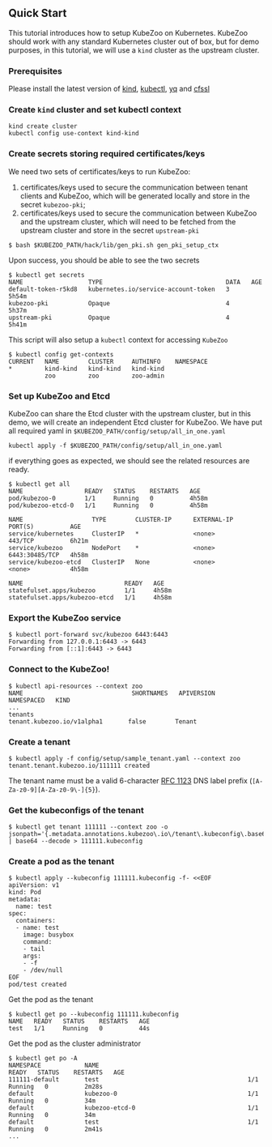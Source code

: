 ## Quick Start 

This tutorial introduces how to setup KubeZoo on Kubernetes. KubeZoo should work with any 
standard Kubernetes cluster out of box, but for demo purposes, in this tutorial, we will use 
a `kind` cluster as the upstream cluster.

### Prerequisites

Please install the latest version of [kind](https://kind.sigs.k8s.io/docs/user/quick-start/#installation), [kubectl](https://kubernetes.io/docs/tasks/tools/), [yq](https://github.com/mikefarah/yq#install) and [cfssl](https://github.com/cloudflare/cfssl#installation)

### Create `kind` cluster and set kubectl context

```console
kind create cluster
kubectl config use-context kind-kind
```

### Create secrets storing required certificates/keys

We need two sets of certificates/keys to run KubeZoo: 
1. certificates/keys used to secure the communication between tenant clients 
and KubeZoo, which will be generated locally and store in the 
secret `kubezoo-pki`; 
2. certificates/keys used to secure the communication between KubeZoo and the 
upstream cluster, which will need to be fetched from the upstream cluster and 
store in the secret `upstream-pki`

```console
$ bash $KUBEZOO_PATH/hack/lib/gen_pki.sh gen_pki_setup_ctx
```

Upon success, you should be able to see the two secrets

```console
$ kubectl get secrets
NAME                  TYPE                                  DATA   AGE
default-token-r5kd8   kubernetes.io/service-account-token   3      5h54m
kubezoo-pki           Opaque                                4      5h37m
upstream-pki          Opaque                                4      5h41m
```

This script will also setup a `kubectl` context for accessing `KubeZoo`
```console
$ kubectl config get-contexts
CURRENT   NAME        CLUSTER     AUTHINFO    NAMESPACE
*         kind-kind   kind-kind   kind-kind
          zoo         zoo         zoo-admin
```

### Set up KubeZoo and Etcd

KubeZoo can share the Etcd cluster with the upstream cluster, but in this demo, 
we will create an independent Etcd cluster for KubeZoo. We have put all 
required yaml in `$KUBEZOO_PATH/config/setup/all_in_one.yaml`

```console
kubectl apply -f $KUBEZOO_PATH/config/setup/all_in_one.yaml
```

if everything goes as expected, we should see the related resources are ready.

```console
$ kubectl get all
NAME                 READY   STATUS    RESTARTS   AGE
pod/kubezoo-0        1/1     Running   0          4h58m
pod/kubezoo-etcd-0   1/1     Running   0          4h58m

NAME                   TYPE        CLUSTER-IP      EXTERNAL-IP   PORT(S)          AGE
service/kubernetes     ClusterIP   *               <none>        443/TCP          6h21m
service/kubezoo        NodePort    *               <none>        6443:30485/TCP   4h58m
service/kubezoo-etcd   ClusterIP   None            <none>        <none>           4h58m

NAME                            READY   AGE
statefulset.apps/kubezoo        1/1     4h58m
statefulset.apps/kubezoo-etcd   1/1     4h58m
```

### Export the KubeZoo service

```console
$ kubectl port-forward svc/kubezoo 6443:6443
Forwarding from 127.0.0.1:6443 -> 6443
Forwarding from [::1]:6443 -> 6443
```

### Connect to the KubeZoo!

```console
$ kubectl api-resources --context zoo
NAME                              SHORTNAMES   APIVERSION                        NAMESPACED   KIND
...
tenants                                        tenant.kubezoo.io/v1alpha1       false        Tenant
```

### Create a tenant

```console
$ kubectl apply -f config/setup/sample_tenant.yaml --context zoo
tenant.tenant.kubezoo.io/111111 created
```

The tenant name must be a valid 6-character [RFC 1123][rfc1123-label] DNS label prefix (`[A-Za-z0-9][A-Za-z0-9\-]{5}`).

### Get the kubeconfigs of the tenant

```console
$ kubectl get tenant 111111 --context zoo -o jsonpath='{.metadata.annotations.kubezoo\.io\/tenant\.kubeconfig\.base64}' | base64 --decode > 111111.kubeconfig
```

### Create a pod as the tenant

```console
$ kubectl apply --kubeconfig 111111.kubeconfig -f- <<EOF
apiVersion: v1
kind: Pod
metadata:
  name: test
spec:
  containers:
  - name: test
    image: busybox
    command:
    - tail
    args:
    - -f
    - /dev/null
EOF
pod/test created
```

Get the pod as the tenant

```console
$ kubectl get po --kubeconfig 111111.kubeconfig
NAME   READY   STATUS    RESTARTS   AGE
test   1/1     Running   0          44s
```

Get the pod as the cluster administrator

```console
$ kubectl get po -A
NAMESPACE            NAME                                         READY   STATUS    RESTARTS   AGE
111111-default       test                                         1/1     Running   0          2m28s
default              kubezoo-0                                    1/1     Running   0          34m
default              kubezoo-etcd-0                               1/1     Running   0          34m
default              test                                         1/1     Running   0          2m41s
...
```

[rfc1123-label]: https://kubernetes.io/docs/concepts/overview/working-with-objects/names/#dns-label-names
